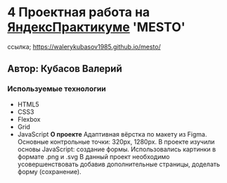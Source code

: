 # 4 Проектная работа на [ЯндексПрактикуме](https://practicum.yandex.ru/) 'MESTO'
ссылка; https://walerykubasov1985.github.io/mesto/
## Автор: Кубасов Валерий
### Используемые технологии
* HTML5
* CSS3
* Flexbox
* Grid
* JavaScript
**О проекте**
Адаптивная вёрстка по макету из Figma. Основные контрольные точки: 320px, 1280px. В проекте изучили основы JavaScript: создание формы. Использовались картинки в формате .png и .svg В данный проект необходимо усовершенствовать добавив дополнительные страницы, доделать форму (сохранение).
